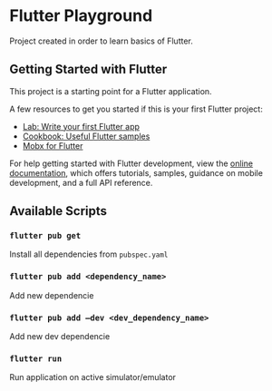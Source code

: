 # Flutter Playground

Project created in order to learn basics of Flutter.

## Getting Started with Flutter

This project is a starting point for a Flutter application.

A few resources to get you started if this is your first Flutter project:

- [Lab: Write your first Flutter app](https://docs.flutter.dev/get-started/codelab)
- [Cookbook: Useful Flutter samples](https://docs.flutter.dev/cookbook)
- [Mobx for Flutter]([https://docs.flutter.dev/cookbook](https://mobx.netlify.app/getting-started/))

For help getting started with Flutter development, view the
[online documentation](https://docs.flutter.dev/), which offers tutorials,
samples, guidance on mobile development, and a full API reference.

## Available Scripts

### `flutter pub get`
Install all dependencies from `pubspec.yaml`

### `flutter pub add <dependency_name>`
Add new dependencie

### `flutter pub add —dev <dev_dependency_name>`
Add new dev dependencie

### `flutter run`
Run application on active simulator/emulator
